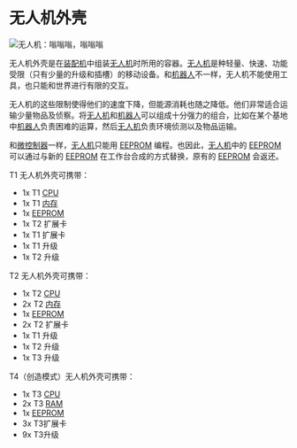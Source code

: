 # 无人机外壳

![无人机：嗡嗡嗡，嗡嗡嗡](oredict:opencomputers:droneCase1)

无人机外壳是在[装配机](../block/assembler.md)中组装[无人机](drone.md)时所用的容器。[无人机](drone.md)是种轻量、快速、功能受限（只有少量的升级和插槽）的移动设备。和[机器人](../block/robot.md)不一样，无人机不能使用工具，也只能和世界进行有限的交互。

无人机的这些限制使得他们的速度下降，但能源消耗也随之降低。他们非常适合运输少量物品及侦察。将[无人机](drone.md)和[机器人](../block/robot.md)可以组成十分强力的组合，比如在某个基地中[机器人](../block/robot.md)负责困难的运算，然后[无人机](drone.md)负责环境侦测以及物品运输。

和[微控制器](../block/microcontroller.md)一样，[无人机](drone.md)只能用 [EEPROM](eeprom.md) 编程。也因此，[无人机](drone.md)中的 [EEPROM](../item/eeprom.md) 可以通过与新的 [EEPROM](../item/eeprom.md) 在工作台合成的方式替换，原有的 [EEPROM](../item/eeprom.md) 会返还。

T1 无人机外壳可携带：
- 1x T1 [CPU](cpu1.md)
- 1x T1 [内存](ram1.md)
- 1x [EEPROM](eeprom.md)
- 1x T2 扩展卡
- 1x T1 扩展卡
- 1x T1 升级
- 1x T2 升级

T2 无人机外壳可携带：
- 1x T2 [CPU](cpu1.md)
- 2x T2 [内存](ram1.md)
- 1x [EEPROM](eeprom.md)
- 2x T2 扩展卡
- 1x T1 升级
- 1x T2 升级
- 1x T3 升级

T4（创造模式）无人机外壳可携带：
- 1x T3 [CPU](cpu3.md)
- 2x T3  [RAM](ram5.md)
- 1x [EEPROM](eeprom.md)
- 3x T3扩展卡
- 9x T3升级
